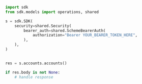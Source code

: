 <!-- Start SDK Example Usage -->
```python
import sdk
from sdk.models import operations, shared

s = sdk.SDK(
    security=shared.Security(
        bearer_auth=shared.SchemeBearerAuth(
            authorization="Bearer YOUR_BEARER_TOKEN_HERE",
        ),
    ),
)

    
res = s.accounts.accounts()

if res.body is not None:
    # handle response
```
<!-- End SDK Example Usage -->